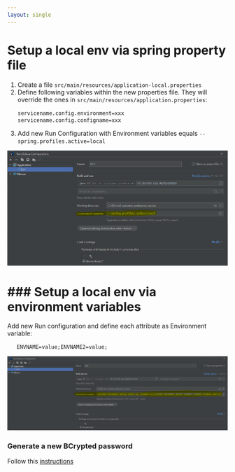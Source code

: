 ```yaml
---
layout: single
---
```


# Setup a local env via spring property file
1. Create a file ```src/main/resources/application-local.properties```
2. Define following variables within the new properties file. They will override the ones in ```src/main/resources/application.properties```:
   ```    
   servicename.config.environment=xxx
   servicename.config.configname=xxx 
   ```
3. Add new Run Configuration with Environment variables equals ```--spring.profiles.active=local```

![getting started - local env](/assets/images/software-engineering/java/getting-started-run-config.PNG)

# ### Setup a local env via environment variables

Add new Run configuration and define each attribute as Environment variable:
```
   ENVNAME=value;ENVNAME2=value;
```

![getting started - local env](/assets/images/software-engineering/java/getting-started-run-config-env-variables.PNG)

### Generate a new BCrypted password
Follow this [instructions](https://docs.spring.io/spring-security/reference/servlet/authentication/passwords/in-memory.html)
